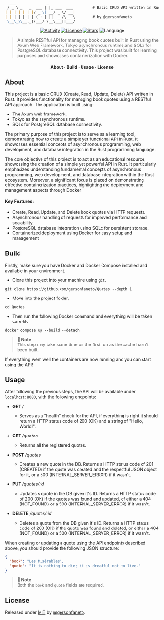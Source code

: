 ```markdown
  ___              _
 / _ \ _   _  ___ | |_ ___  ___         # Basic CRUD API written in Rust.
| | | | | | |/ _ \| __/ _ \/ __|                                          
| |_| | |_| | (_) | ||  __/\__ \        # by @gersonfaneto
 \__\_\\__,_|\___/ \__\___||___/
```

<div align="center">

[![Activity](https://img.shields.io/github/last-commit/gersonfaneto/Quotes?color=blue&style=for-the-badge&logo=git)](https://github.com/gersonfaneto/Quotes/commit/main)
[![License](https://img.shields.io/github/license/gersonfaneto/Quotes?color=blue&style=for-the-badge)](https://github.com/gersonfaneto/Quotes/blob/main/LICENSE)
[![Stars](https://img.shields.io/github/stars/gersonfaneto/Quotes?color=blue&style=for-the-badge&logo=github)](https://github.com/gersonfaneto/Quotes)
![Language](https://img.shields.io/static/v1?label=LANGUAGE&message=Rust&color=informational&style=for-the-badge)

</div>

> A simple RESTful API for managing book quotes built in Rust using the Axum Web Framework, Tokyo
> asynchronous runtime,and SQLx for PostgreSQL database connectivity. This project was built for
> learning purposes and showcases containerization with Docker.

<h4 align="center">
  <a href="#about">About</a>
  ·
  <a href="#build">Build</a>
  ·
  <a href="#usage">Usage</a>
  ·
  <a href="#license">License</a>
</h4>

## About

This project is a basic CRUD (Create, Read, Update, Delete) API written in Rust. It provides
functionality for managing book quotes using a RESTful API approach. The application is built
using:

- The Axum web framework.
- Tokyo as the asynchronous runtime.
- SQLx for PostgreSQL database connectivity.

The primary purpose of this project is to serve as a learning tool, demonstrating how to create
a simple yet functional API in Rust. It showcases essential concepts of asynchronous programming,
web development, and database integration in the Rust programming language.

The core objective of this project is to act as an educational resource, showcasing the creation
of a simple yet powerful API in Rust. It particularly emphasizes understanding fundamental
concepts of asynchronous programming, web development, and database integration within the Rust
ecosystem. Moreover, a significant focus is placed on demonstrating effective containerization
practices, highlighting the deployment and management aspects through Docker

#### Key Features:

- Create, Read, Update, and Delete book quotes via HTTP requests.
- Asynchronous handling of requests for improved performance and scalability.
- PostgreSQL database integration using SQLx for persistent storage.
- Containerized deployment using Docker for easy setup and management

## Build

Firstly, make sure you have Docker and Docker Compose installed and available in your environment.

- Clone this project into your machine using `git`.

```console
git clone https://github.com/gersonfaneto/Quotes --depth 1
```

- Move into the project folder.

```console
cd Quotes
```

- Then run the following Docker command and everything will be taken care 😄.

```console
docker compose up --build --detach
```

> 📝 **Note**  
> This step may take some time on the first run as the cache hasn't been built.

If everything went well the containers are now running and you can start using the API!

## Usage

After following the previous steps, the API will be available under `localhost:8080`, with the
following endpoints:

- **GET** _/_

  - Serves as a "health" check for the API, if everything is right it should return a HTTP
    status code of 200 (OK) and a string of "Hello, World!".

- **GET** _/quotes_

  - Returns all the registered quotes.

- **POST** _/quotes_

  - Creates a new quote in the DB. Returns a HTTP status code of 201 (CREATED) if the quote was
    created and the respectful JSON object for it, or a 500 (INTERNAL_SERVER_ERROR) if it wasn't.

- **PUT** _/quotes/:id_

  - Updates s quote in the DB given it's ID. Returns a HTTP status code of 200 (OK) if the quotes
    was found and updated, of either a 404 (NOT_FOUND) or a 500 (INTERNAL_SERVER_ERROR) if it wasn't.

- **DELETE** _/quotes/:id_

  - Deletes a quote from the DB given it's ID. Returns a HTTP status code of 200 (OK) if the quote
    was found and deleted, or either a 404 (NOT_FOUND) or a 500 (INTERNAL_SERVER_ERROR) if it wasn't.

When creating or updating a quote using the API endpoints described above, you should provide the
following JSON structure:

```json
{
  "book": "Les Misérables",
  "quote": "It is nothing to die; it is dreadful not to live."
}
```

> 📝 **Note**  
> Both the `book` and `quote` fields are required.

## License

Released under [MIT](https://github.com/gersonfaneto/Quotes/blob/main/LICENSE) by
[@gersonfaneto](https://github.com/gersonfaneto).
